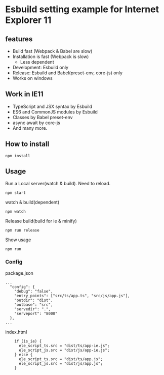 # Esbuild setting example for Internet Explorer 11 

## features

* Build fast (Webpack & Babel are slow)
* Installation is fast (Webpack is slow)
  * Less dependent
* Development: Esbuild only
* Release: Esbuild and Babel(preset-env, core-js) only
* Works on windows 

## Work in IE11

* TypeScript and JSX syntax by Esbuild
* ES6 and CommonJS modules by Esbuild
* Classes by Babel preset-env
* async await by core-js
* And many more.

## How to install

```
npm install
```

## Usage

Run a Local server(watch & build). Need to reload.
```
npm start
```

watch & build(dependent)
```
npm watch
```

Release build(build for ie & minify)
```
npm run release
```

Show usage
```
npm run
```

### Config
package.json
```
...
  "config": {
    "debug": "false",
    "entry_points": ["src/ts/app.ts", "src/js/app.js"],
    "outdir": "dist",
    "outbase": "src",
    "servedir": ".",
    "serveport": "8000"
  },
...
```
index.html
```
    if (is_ie) {
      ele_script_ts.src = "dist/ts/app-ie.js";
      ele_script_js.src = "dist/js/app-ie.js";
    } else {
      ele_script_ts.src = "dist/ts/app.js";
      ele_script_js.src = "dist/js/app.js";
    }
```
